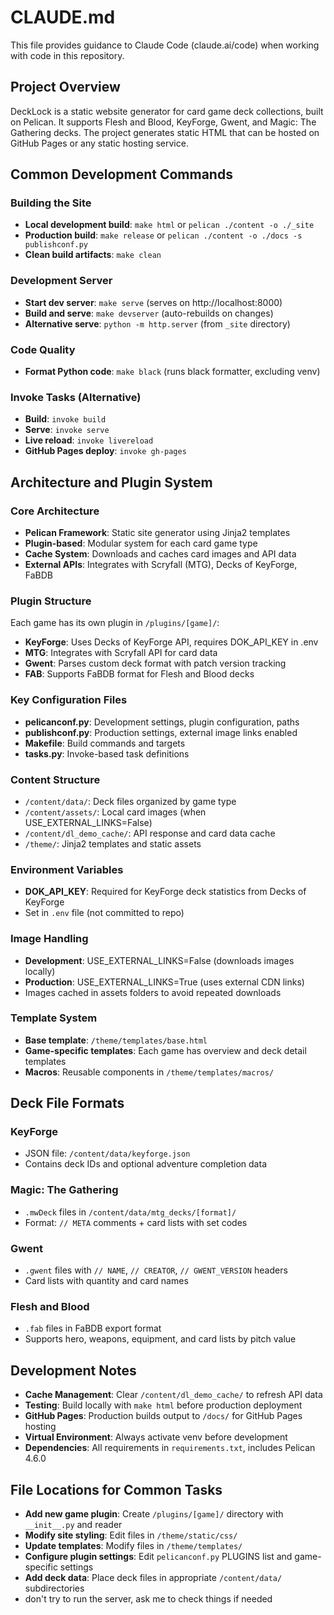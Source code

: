 # CLAUDE.md

This file provides guidance to Claude Code (claude.ai/code) when working with code in this repository.

## Project Overview

DeckLock is a static website generator for card game deck collections, built on Pelican. It supports Flesh and Blood, KeyForge, Gwent, and Magic: The Gathering decks. The project generates static HTML that can be hosted on GitHub Pages or any static hosting service.

## Common Development Commands

### Building the Site
- **Local development build**: `make html` or `pelican ./content -o ./_site`
- **Production build**: `make release` or `pelican ./content -o ./docs -s publishconf.py`
- **Clean build artifacts**: `make clean`

### Development Server
- **Start dev server**: `make serve` (serves on http://localhost:8000)
- **Build and serve**: `make devserver` (auto-rebuilds on changes)
- **Alternative serve**: `python -m http.server` (from `_site` directory)

### Code Quality
- **Format Python code**: `make black` (runs black formatter, excluding venv)

### Invoke Tasks (Alternative)
- **Build**: `invoke build`
- **Serve**: `invoke serve`
- **Live reload**: `invoke livereload`
- **GitHub Pages deploy**: `invoke gh-pages`

## Architecture and Plugin System

### Core Architecture
- **Pelican Framework**: Static site generator using Jinja2 templates
- **Plugin-based**: Modular system for each card game type
- **Cache System**: Downloads and caches card images and API data
- **External APIs**: Integrates with Scryfall (MTG), Decks of KeyForge, FaBDB

### Plugin Structure
Each game has its own plugin in `/plugins/[game]/`:
- **KeyForge**: Uses Decks of KeyForge API, requires DOK_API_KEY in .env
- **MTG**: Integrates with Scryfall API for card data
- **Gwent**: Parses custom deck format with patch version tracking
- **FAB**: Supports FaBDB format for Flesh and Blood decks

### Key Configuration Files
- **pelicanconf.py**: Development settings, plugin configuration, paths
- **publishconf.py**: Production settings, external image links enabled
- **Makefile**: Build commands and targets
- **tasks.py**: Invoke-based task definitions

### Content Structure
- `/content/data/`: Deck files organized by game type
- `/content/assets/`: Local card images (when USE_EXTERNAL_LINKS=False)
- `/content/dl_demo_cache/`: API response and card data cache
- `/theme/`: Jinja2 templates and static assets

### Environment Variables
- **DOK_API_KEY**: Required for KeyForge deck statistics from Decks of KeyForge
- Set in `.env` file (not committed to repo)

### Image Handling
- **Development**: USE_EXTERNAL_LINKS=False (downloads images locally)
- **Production**: USE_EXTERNAL_LINKS=True (uses external CDN links)
- Images cached in assets folders to avoid repeated downloads

### Template System
- **Base template**: `/theme/templates/base.html`
- **Game-specific templates**: Each game has overview and deck detail templates
- **Macros**: Reusable components in `/theme/templates/macros/`

## Deck File Formats

### KeyForge
- JSON file: `/content/data/keyforge.json`
- Contains deck IDs and optional adventure completion data

### Magic: The Gathering
- `.mwDeck` files in `/content/data/mtg_decks/[format]/`
- Format: `// META` comments + card lists with set codes

### Gwent
- `.gwent` files with `// NAME`, `// CREATOR`, `// GWENT_VERSION` headers
- Card lists with quantity and card names

### Flesh and Blood
- `.fab` files in FaBDB export format
- Supports hero, weapons, equipment, and card lists by pitch value

## Development Notes

- **Cache Management**: Clear `/content/dl_demo_cache/` to refresh API data
- **Testing**: Build locally with `make html` before production deployment
- **GitHub Pages**: Production builds output to `/docs/` for GitHub Pages hosting
- **Virtual Environment**: Always activate venv before development
- **Dependencies**: All requirements in `requirements.txt`, includes Pelican 4.6.0

## File Locations for Common Tasks

- **Add new game plugin**: Create `/plugins/[game]/` directory with `__init__.py` and reader
- **Modify site styling**: Edit files in `/theme/static/css/`
- **Update templates**: Modify files in `/theme/templates/`
- **Configure plugin settings**: Edit `pelicanconf.py` PLUGINS list and game-specific settings
- **Add deck data**: Place deck files in appropriate `/content/data/` subdirectories
- don't try to run the server, ask me to check things if needed